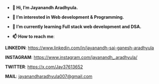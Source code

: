 - **👋 Hi, I’m Jayanandh Aradhyula.**

- **👀 I’m interested in  Web development & Programming.**

- **🌱 I’m currently learning Full stack web development and DSA.**

- **📫 How to reach me**:

**LINKEDIN**:  https://www.linkedin.com/in/jayanandh-sai-ganesh-aradhyula

**INSTAGRAM**: https://www.instagram.com/jayanandh_.aradhyula/

**TWITTER**: https://x.com/Jay37613652

**MAIL**: jayanandharadhyula007@gmail.com
